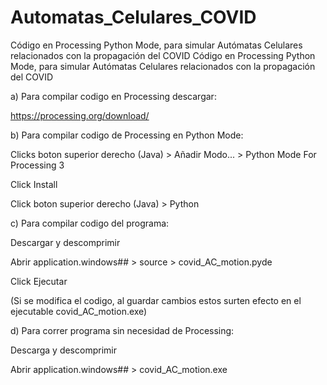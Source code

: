 # Automatas_Celulares_COVID
Código en Processing Python Mode, para simular Autómatas Celulares relacionados con la propagación del COVID
Código en Processing Python Mode, para simular Autómatas Celulares relacionados con la propagación del COVID

a) Para compilar codigo en Processing descargar:

https://processing.org/download/

b) Para compilar codigo de Processing en Python Mode:

Clicks boton superior derecho (Java) > Añadir Modo... > Python Mode For Processing 3

Click Install

Click boton superior derecho (Java) > Python

c) Para compilar codigo del programa:

Descargar y descomprimir

Abrir application.windows## > source > covid_AC_motion.pyde

Click Ejecutar

(Si se modifica el codigo, al guardar cambios estos surten efecto en el ejecutable covid_AC_motion.exe)

d) Para correr programa sin necesidad de Processing:

Descarga y descomprimir

Abrir application.windows## > covid_AC_motion.exe
